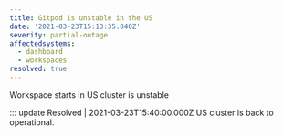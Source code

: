 ```yaml
---
title: Gitpod is unstable in the US
date: '2021-03-23T15:13:35.040Z'
severity: partial-outage
affectedsystems:
  - dashboard
  - workspaces
resolved: true
---
```

Workspace starts in US cluster is unstable

::: update Resolved | 2021-03-23T15:40:00.000Z
US cluster is back to operational.

<!--- language code: en -->
